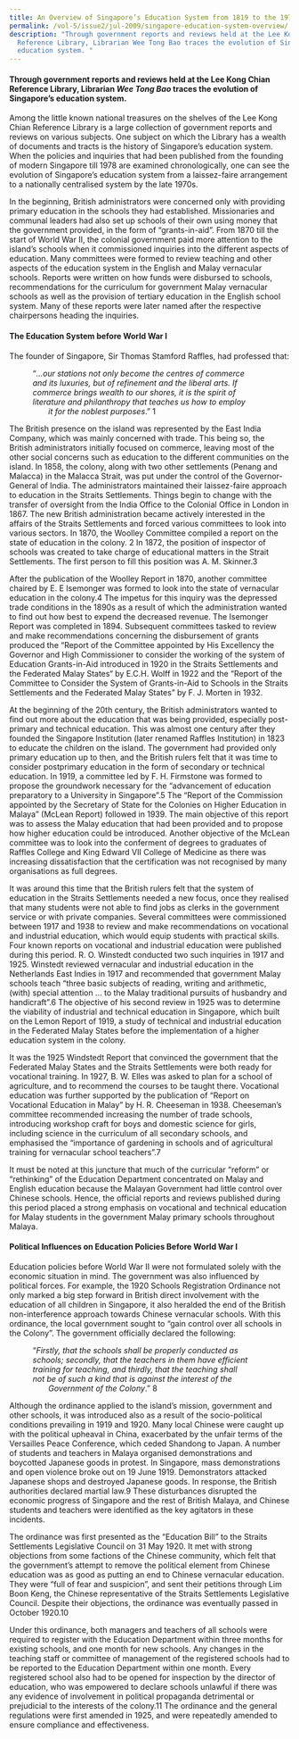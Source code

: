 ```yaml
---
title: An Overview of Singapore’s Education System from 1819 to the 1970s
permalink: /vol-5/issue2/jul-2009/singapore-education-system-overview/
description: "Through government reports and reviews held at the Lee Kong Chian
  Reference Library, Librarian Wee Tong Bao traces the evolution of Singapore’s
  education system. "
---
```

#### Through government reports and reviews held at the Lee Kong Chian Reference Library, Librarian _Wee Tong Bao_ traces the evolution of Singapore’s education system.

Among the little known national treasures on the shelves of the Lee Kong Chian Reference Library is a large collection of government reports and reviews on various subjects. One subject on which the Library has a wealth of documents and tracts is the history of Singapore’s education system. When the policies and inquiries that had been published from the founding of modern Singapore till 1978 are examined chronologically, one can see the evolution of Singapore’s education system from a laissez-faire arrangement to a nationally centralised system by the late 1970s.

In the beginning, British administrators were concerned only with providing primary education in the schools they had established. Missionaries and communal leaders had also set up schools of their own using money that the government provided, in the form of “grants-in-aid”. From 1870 till the start of World War II, the colonial government paid more attention to the island’s schools when it commissioned inquiries into the different aspects of education. Many committees were formed to review teaching and other aspects of the education system in the English and Malay vernacular schools. Reports were written on how funds were disbursed to schools, recommendations for the curriculum for government Malay vernacular schools as well as the provision of tertiary education in the English school system. Many of these reports were later named after the respective chairpersons heading the inquiries.

#### **The Education System before World War I**

The founder of Singapore, Sir Thomas Stamford Raffles, had professed that:

&emsp;&emsp;&emsp;“*…our stations not only become the centres of commerce* <br>&emsp;&emsp;&emsp;*and its luxuries, but of refinement and the liberal arts. If* <br>&emsp;&emsp;&emsp;*commerce brings wealth to our shores, it is the spirit of* <br>&emsp;&emsp;&emsp;*literature and philanthropy that teaches us how to employ* <br>&emsp;&emsp;&emsp;&emsp;&emsp;*it for the noblest purposes*.” 1

The British presence on the island was represented by the East India Company, which was mainly concerned with trade. This being so, the British administrators initially focused on commerce, leaving most of the other social concerns such as education to the different communities on the island. In 1858, the colony, along with two other settlements (Penang and Malacca) in the Malacca Strait, was put under the control of the Governor-General of India. The administrators maintained their laissez-faire approach to education in the Straits Settlements. Things begin to change with the transfer of oversight from the India Office to the Colonial Office in London in 1867. The new British administration became actively interested in the affairs of the Straits Settlements and forced various committees to look into various sectors. In 1870, the Woolley Committee compiled a report on the state of education in the colony. 2 In 1872, the position of inspector of schools was created to take charge of educational matters in the Strait Settlements. The first person to fill this position was A. M. Skinner.3

After the publication of the Woolley Report in 1870, another committee chaired by E. E Isemonger was formed to look into the state of vernacular education in the colony.4 The impetus for this inquiry was the depressed trade conditions in the 1890s as a result of which the administration wanted to find out how best to expend the decreased revenue. The Isemonger Report was completed in 1894. Subsequent committees tasked to review and make recommendations concerning the disbursement of grants produced the “Report of the Committee appointed by His Excellency the Governor and High Commissioner to consider the working of the system of Education Grants-in-Aid introduced in 1920 in the Straits Settlements and the Federated Malay States“ by E.C.H. Wolff in 1922 and the “Report of the Committee to Consider the System of Grants-in-Aid to Schools in the Straits Settlements and the Federated Malay States” by F. J. Morten in 1932.

At the beginning of the 20th century, the British administrators wanted to find out more about the education that was being provided, especially post-primary and technical education. This was almost one century after they founded the Singapore Institution (later renamed Raffles Institution) in 1823 to educate the children on the island. The government had provided only primary education up to then, and the British rulers felt that it was time to consider postprimary education in the form of secondary or technical education. In 1919, a committee led by F. H. Firmstone was formed to propose the groundwork necessary for the “advancement of education preparatory to a University in Singapore”.5 The “Report of the Commission appointed by the Secretary of State for the Colonies on Higher Education in Malaya” (McLean Report) followed in 1939. The main objective of this report was to assess the Malay education that had been provided and to propose how higher education could be introduced. Another objective of the McLean committee was to look into the conferment of degrees to graduates of Raffles College and King Edward VII College of Medicine as there was increasing dissatisfaction that the certification was not recognised by many organisations as full degrees.

It was around this time that the British rulers felt that the system of education in the Straits Settlements needed a new focus, once they realised that many students were not able to find jobs as clerks in the government service or with private companies. Several committees were commissioned between 1917 and 1938 to review and make recommendations on vocational and industrial education, which would equip students with practical skills. Four known reports on vocational and industrial education were published during this period. R. O. Winstedt conducted two such inquiries in 1917 and 1925. Winstedt reviewed vernacular and industrial education in the Netherlands East Indies in 1917 and recommended that government Malay schools teach “three basic subjects of reading, writing and arithmetic, (with) special attention … to the Malay traditional pursuits of husbandry and handicraft”.6 The objective of his second review in 1925 was to determine the viability of industrial and technical education in Singapore, which built on the Lemon Report of 1919, a study of technical and industrial education in the Federated Malay States before the implementation of a higher education system in the colony.

It was the 1925 Windstedt Report that convinced the government that the Federated Malay States and the Straits Settlements were both ready for vocational training. In 1927, B. W. Elles was asked to plan for a school of agriculture, and to recommend the courses to be taught there. Vocational education was further supported by the publication of “Report on Vocational Education in Malay” by H. R. Cheeseman in 1938. Cheeseman’s committee recommended increasing the number of trade schools, introducing workshop craft for boys and domestic science for girls, including science in the curriculum of all secondary schools, and emphasised the “importance of gardening in schools and of agricultural training for vernacular school teachers”.7

It must be noted at this juncture that much of the curricular “reform” or “rethinking” of the Education Department concentrated on Malay and English education because the Malayan Government had little control over Chinese schools. Hence, the official reports and reviews published during this period placed a strong emphasis on vocational and technical education for Malay students in the government Malay primary schools throughout Malaya.

#### **Political Influences on Education Policies Before World War I**

Education policies before World War II were not formulated solely with the economic situation in mind. The government was also influenced by political forces. For example, the 1920 Schools Registration Ordinance not only marked a big step forward in British direct involvement with the education of all children in Singapore, it also heralded the end of the British non-interference approach towards Chinese vernacular schools. With this ordinance, the local government sought to “gain control over all schools in the Colony”. The government officially declared the following:

&emsp;&emsp;&emsp;“*Firstly, that the schools shall be properly conducted as*<br>&emsp;&emsp;&emsp;*schools; secondly, that the teachers in them have efficient*<br>&emsp;&emsp;&emsp;*training for teaching, and thirdly, that the teaching shall*<br>&emsp;&emsp;&emsp;*not be of such a kind that is against the interest of the*<br>&emsp;&emsp;&emsp;&emsp;&emsp;*Government of the Colony*.” 8

Although the ordinance applied to the island’s mission, government and other schools, it was introduced also as a result of the socio-political conditions prevailing in 1919 and 1920. Many local Chinese were caught up with the political upheaval in China, exacerbated by the unfair terms of the Versailles Peace Conference, which ceded Shandong to Japan. A number of students and teachers in Malaya organised demonstrations and boycotted Japanese goods in protest. In Singapore, mass demonstrations and open violence broke out on 19 June 1919. Demonstrators attacked Japanese shops and destroyed Japanese goods. In response, the British authorities declared martial law.9 These disturbances disrupted the economic progress of Singapore and the rest of British Malaya, and Chinese students and teachers were identified as the key agitators in these incidents.

The ordinance was first presented as the “Education Bill” to the Straits Settlements Legislative Council on 31 May 1920. It met with strong objections from some factions of the Chinese community, which felt that the government’s attempt to remove the political element from Chinese education was as good as putting an end to Chinese vernacular education. They were “full of fear and suspicion”, and sent their petitions through Lim Boon Keng, the Chinese representative of the Straits Settlements Legislative Council. Despite their objections, the ordinance was eventually passed in October 1920.10

Under this ordinance, both managers and teachers of all schools were required to register with the Education Department within three months for existing schools, and one month for new schools. Any changes in the teaching staff or committee of management of the registered schools had to be reported to the Education Department within one month. Every registered school also had to be opened for inspection by the director of education, who was empowered to declare schools unlawful if there was any evidence of involvement in political propaganda detrimental or prejudicial to the interests of the colony.11 The ordinance and the general regulations were first amended in 1925, and were repeatedly amended to ensure compliance and effectiveness.





